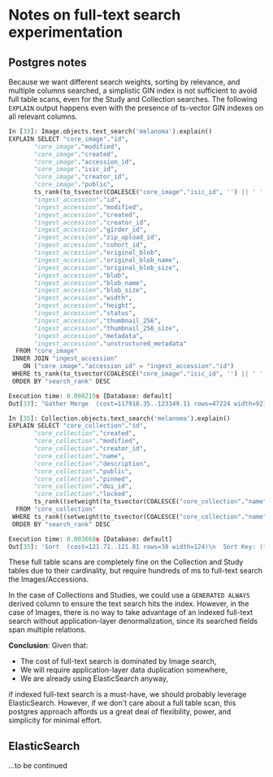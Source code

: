 # Notes on full-text search experimentation

## Postgres notes

Because we want different search weights, sorting by relevance, and multiple columns searched, a
simplistic GIN index is not sufficient to avoid full table scans, even for the Study and Collection
searches. The following `EXPLAIN` output happens even with the presence of ts-vector GIN indexes on
all relevant columns.

```python
In [33]: Image.objects.text_search('melanoma').explain()
EXPLAIN SELECT "core_image"."id",
       "core_image"."modified",
       "core_image"."created",
       "core_image"."accession_id",
       "core_image"."isic_id",
       "core_image"."creator_id",
       "core_image"."public",
       ts_rank(to_tsvector(COALESCE("core_image"."isic_id", '') || ' ' || COALESCE((("ingest_accession"."metadata" -> 'diagnosis'))::text, '')), plainto_tsquery('melanoma')) AS "search_rank",
       "ingest_accession"."id",
       "ingest_accession"."modified",
       "ingest_accession"."created",
       "ingest_accession"."creator_id",
       "ingest_accession"."girder_id",
       "ingest_accession"."zip_upload_id",
       "ingest_accession"."cohort_id",
       "ingest_accession"."original_blob",
       "ingest_accession"."original_blob_name",
       "ingest_accession"."original_blob_size",
       "ingest_accession"."blob",
       "ingest_accession"."blob_name",
       "ingest_accession"."blob_size",
       "ingest_accession"."width",
       "ingest_accession"."height",
       "ingest_accession"."status",
       "ingest_accession"."thumbnail_256",
       "ingest_accession"."thumbnail_256_size",
       "ingest_accession"."metadata",
       "ingest_accession"."unstructured_metadata"
  FROM "core_image"
 INNER JOIN "ingest_accession"
    ON ("core_image"."accession_id" = "ingest_accession"."id")
 WHERE ts_rank(to_tsvector(COALESCE("core_image"."isic_id", '') || ' ' || COALESCE((("ingest_accession"."metadata" -> 'diagnosis'))::text, '')), plainto_tsquery('melanoma')) > 0.0
 ORDER BY "search_rank" DESC

Execution time: 0.008215s [Database: default]
Out[33]: "Gather Merge  (cost=117918.35..123349.11 rows=47224 width=921)\n  Workers Planned: 1  ->  Sort  (cost=116918.34..117036.40 rows=47224 width=921)\n        Sort Key: (ts_rank(to_tsvector((((COALESCE(core_image.isic_id, ''::character varying))::text || ' '::text) || COALESCE(((ingest_accession.metadata -> 'diagnosis'::text))::text, ''::text))), plainto_tsquery('melanoma'::text))) DESC\n        ->  Parallel Hash Join  (cost=49319.08..94044.05 rows=47224 width=921)\n              Hash Cond: (core_image.accession_id = ingest_accession.id)\n              Join Filter: (ts_rank(to_tsvector((((COALESCE(core_image.isic_id, ''::character varying))::text || ' '::text) || COALESCE(((ingest_accession.metadata -> 'diagnosis'::text))::text, ''::text))), plainto_tsquery('melanoma'::text)) > '0'::double precision)\n              ->  Parallel Seq Scan on core_image  (cost=0.00..4153.72 rows=141672 width=50)\n              ->  Parallel Hash  (cost=34709.70..34709.70 rows=119870 width=867)\n                    ->  Parallel Seq Scan on ingest_accession  (cost=0.00..34709.70 rows=119870 width=867)\nJIT:\n  Functions: 12\n  Options: Inlining false, Optimization false, Expressions true, Deforming true"

In [35]: Collection.objects.text_search('melanoma').explain()
EXPLAIN SELECT "core_collection"."id",
       "core_collection"."created",
       "core_collection"."modified",
       "core_collection"."creator_id",
       "core_collection"."name",
       "core_collection"."description",
       "core_collection"."public",
       "core_collection"."pinned",
       "core_collection"."doi_id",
       "core_collection"."locked",
       ts_rank((setweight(to_tsvector(COALESCE("core_collection"."name", '')), 'A') || setweight(to_tsvector(COALESCE("core_collection"."description", '')), 'B')), plainto_tsquery('melanoma')) AS "search_rank"
  FROM "core_collection"
 WHERE ts_rank((setweight(to_tsvector(COALESCE("core_collection"."name", '')), 'A') || setweight(to_tsvector(COALESCE("core_collection"."description", '')), 'B')), plainto_tsquery('melanoma')) > 0.0
 ORDER BY "search_rank" DESC

Execution time: 0.003668s [Database: default]
Out[35]: 'Sort  (cost=121.71..121.81 rows=38 width=124)\n  Sort Key: (ts_rank((setweight(to_tsvector((COALESCE(name, \'\'::character varying))::text), \'A\'::"char") || setweight(to_tsvector(COALESCE(description, \'\'::text)), \'B\'::"char")), plainto_tsquery(\'melanoma\'::text))) DESC\n  ->  Seq Scan on core_collection  (cost=0.00..120.72 rows=38 width=124)\n        Filter: (ts_rank((setweight(to_tsvector((COALESCE(name, \'\'::character varying))::text), \'A\'::"char") || setweight(to_tsvector(COALESCE(description, \'\'::text)), \'B\'::"char")), plainto_tsquery(\'melanoma\'::text)) > \'0\'::double precision)'
```

These full table scans are completely fine on the Collection and Study tables due to their
cardinality, but require hundreds of ms to full-text search the Images/Accessions.

In the case of Collections and Studies, we could use a `GENERATED ALWAYS` derived column to
ensure the text search hits the index. However, in the case of Images, there is no way to take
advantage of an indexed full-text search without application-layer denormalization, since its
searched fields span multiple relations.

**Conclusion**: Given that:

* The cost of full-text search is dominated by Image search,
* We will require application-layer data duplication somewhere,
* We are already using ElasticSearch anyway,

if indexed full-text search is a must-have, we should probably leverage
ElasticSearch. However, if we don't care about a full table scan, this postgres approach affords us
a great deal of flexibility, power, and simplicity for minimal effort.

## ElasticSearch

...to be continued
